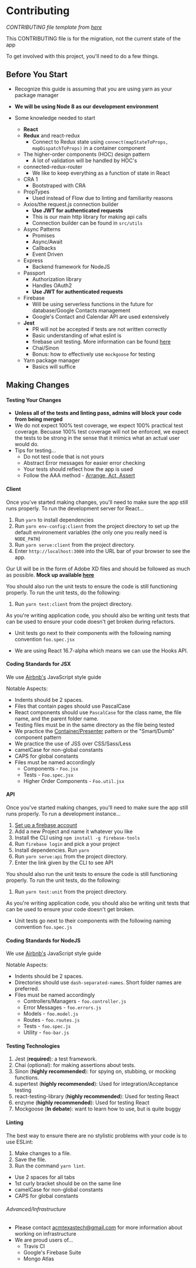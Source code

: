 # Contributing
*CONTRIBUTING file template from [here](https://github.com/TTUSDC/cpceed-student-app/blob/master/.github/CONTRIBUTING.md)*

This CONTRIBUTING file is for the migration, not the current state of the app

To get involved with this project, you'll need to do a few things.

## Before You Start
- Recognize this guide is assuming that you are using yarn as your package manager
- **We will be using Node 8 as our development environment**

- Some knowledge needed to start

  - **React**
  - **Redux** and react-redux
    * Connect to Redux state using `connect(mapStateToProps, mapDispatchToProps)` in a container component
  - The higher-order components (HOC) design pattern
    * A lot of validation will be handled by HOC's
  - connected-redux-router
    * We like to keep everything as a function of state in React
  - CRA 1
    * Bootstraped with CRA
  - PropTypes
    * Used instead of Flow due to linting and familiarity reasons
  - Axios/the request.js connection builder
    * **Use JWT for authenticated requests**
    * This is our main http library for making api calls
    * Connection builder can be found in `src/utils`
  - Async Patterns
    * Promises
    * Async/Await
    * Callbacks
    * Event Driven
  - Express
    * Backend framework for NodeJS
  - Passport
    * Authorization library
    * Handles OAuth2
    * **Use JWT for authenticated requests**
  - Firebase
    * Will be using serverless functions in the future for database/Google Contacts management
    * Google's Contact and Calendar API are used extensively
  - **Jest**
    * PR will not be accepted if tests are not written correctly
    * Basic understanding of what eslint is
    * firebase unit testing. More information can be found [here](https://firebase.google.com/docs/functions/unit-testing)
    * Chai/Sinon
    * Bonus: how to effectively use `mockgoose` for testing
  - Yarn package manager
    * Basics will suffice

## Making Changes
<!-- Visit our [OnBoarding Wiki](https://github.com/TTUSDC/ttuacm-backend/wiki/OnBoarding) -->
#### Testing Your Changes

* **Unless all of the tests and linting pass, admins will block your code from being merged**
* We do not expect 100% test coverage, we expect 100% practical test coverage. Becuase 100% test coverage will not be enforced, we expect the tests to be strong in the sense that it mimics what an actual user would do.
* Tips for testing...
  - Do not test code that is not yours
  - Abstract Error messages for easier error checking
  - Your tests should reflect how the app is used
  - Follow the AAA method - [Arrange, Act, Assert](https://medium.com/@pjbgf/title-testing-code-ocd-and-the-aaa-pattern-df453975ab80)

#### Client

Once you've started making changes, you'll need to make sure the app still runs properly.
To run the development server for React...

1. Run `yarn` to install dependencies
2. Run `yarn env-config:client` from the project directory to set up the default environement variables (the only one you really need is `NODE_PATH`)
3. Run `yarn serve:client` from the project directory.
4. Enter `http://localhost:3000` into the URL bar of your browser to see the app.

Our UI will be in the form of Adobe XD files and should be followed as much as possible. **Mock up available [here](https://github.com/TTUSDC/TTUACM-MockUps)**

You should also run the unit tests to ensure the code is still functioning properly.
To run the unit tests, do the following:

1. Run `yarn test:client` from the project directory.

As you're writing application code, you should also be writing unit tests that can be used to ensure your code doesn't get broken during refactors.

- Unit tests go next to their components with the following naming convention `foo.spec.jsx`

- We are using React 16.7-alpha which means we can use the Hooks API.

#### Coding Standards for JSX
We use [Airbnb's](https://github.com/airbnb/javascript) JavaScript style guide

Notable Aspects:

- Indents should be 2 spaces.
- Files that contain pages should use PascalCase
- React components should use `PascalCase` for the class name, the file name, and the parent folder name.
- Testing files must be in the same directory as the file being tested
- We practice the [Container/Presenter](https://medium.com/@dan_abramov/smart-and-dumb-components-7ca2f9a7c7d0) pattern or the "Smart/Dumb" component pattern
- We practice the use of JSS over CSS/Sass/Less
- camelCase for non-global constants
- CAPS for global constants
- Files must be named accordingly
  - Components - `Foo.jsx`
  - Tests - `Foo.spec.jsx`
  - Higher Order Components - `Foo.util.jsx`

#### API

Once you've started making changes, you'll need to make sure the app still runs properly.
To run a development instance...

1. [Set up a firebase account](https://console.firebase.google.com/u/0/)
2. Add a new Project and name it whatever you like
3. Install the CLI using `npm install -g firebase-tools`
4. Run `firebase login` and pick a your project
5. Install dependencies. Run `yarn`
6. Run `yarn serve:api` from the project directory.
7. Enter the link given by the CLI to see API

You should also run the unit tests to ensure the code is still functioning properly.
To run the unit tests, do the following:

1. Run `yarn test:unit` from the project directory.

As you're writing application code, you should also be writing unit tests that can be used to ensure your code doesn't get broken.

- Unit tests go next to their components with the following naming convention `foo.spec.js`

#### Coding Standards for NodeJS
We use [Airbnb's](https://github.com/airbnb/javascript) JavaScript style guide

Notable Aspects:

- Indents should be 2 spaces.
- Directories should use `dash-separated-names`. Short folder names are preferred.
- Files must be named accordingly
  * Controllers/Managers - `foo.controller.js`
  * Error Messages - `foo.errors.js`
  * Models - `foo.model.js`
  * Routes - `foo.routes.js`
  * Tests - `foo.spec.js`
  * Utility - `foo-bar.js`

#### Testing Technologies
1. Jest (**required**): a test framework.
2. Chai (optional): for making assertions about tests.
3. Sinon (**highly recommended**): for spying on, stubbing, or mocking functions.
4. supertest (**highly recommended**): Used for integration/Acceptance testing
4. react-testing-library (**highly recommended**): Used for testing React
4. enzyme (**highly recommended**): Used for testing React
5. Mockgoose (**In debate**): want to learn how to use, but is quite buggy


#### Linting
The best way to ensure there are no stylistic problems with your code is to use ESLint:

1. Make changes to a file.
2. Save the file.
3. Run the command `yarn lint`.
  - Use 2 spaces for all tabs
  - 1st curly bracket should be on the same line
  - camelCase for non-global constants
  - CAPS for global constants

###### Advanced/Infrastructure
* Please contact acmtexastech@gmail.com for more information about working on infrastructure
* We are proud users of...
    * Travis CI
    * Google's Firebase Suite
    * Mongo Atlas
